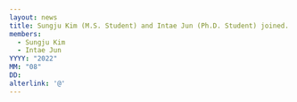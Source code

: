 ```yaml
---
layout: news
title: Sungju Kim (M.S. Student) and Intae Jun (Ph.D. Student) joined.
members:
  - Sungju Kim
  - Intae Jun
YYYY: "2022"
MM: "08"
DD: 
alterlink: '@'
---
```

